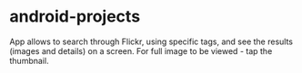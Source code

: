 # android-projects
App allows to search through Flickr, using specific tags, and see the results (images and details) on a screen. 
For full image to be viewed  - tap the thumbnail.
